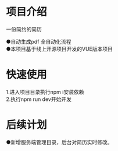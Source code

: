 # 项目介绍 

一份简约的简历 

  ●自动生成pdf 全自动化流程 <br>
  ●本项目基于线上开源项目开发的VUE版本项目

# 快速使用
  1.进入项目目录执行npm i安装依赖 <br>
  2.执行npm run dev开始开发
 
# 后续计划

  ●新增服务端管理目录，后台对简历实时修改。
